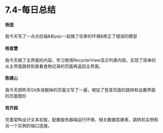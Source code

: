 # 7.4-每日总结

#### 杨逍
我今天写了一点点后端&和yqc一起搞了任爹的环境&修正了错误的模型
#### 杨宣慧
我今天做了主界面的内容，学习使用RecyclerView显示列表内容。实现了简单的从主界面跳转到查看食物记录的页面再返回主界面。
#### 陈婧心
我今天把昨天Git失误删掉的页面又写了一遍，增加了登录页面的跳转和设置界面的页面图形
#### 苑齐超
完善架构设计文本初版，配置服务器端运行环境，相关数据库建表，跳转机实例和另一个实例的端口连接。
